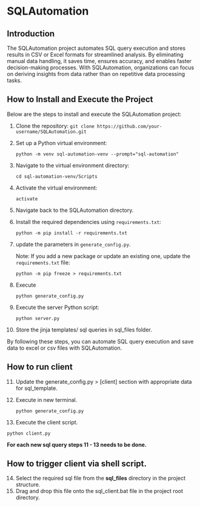 # SQLAutomation

## Introduction
The SQLAutomation project automates SQL query execution and stores results in CSV or Excel formats for streamlined analysis. By eliminating manual data handling, it saves time, ensures accuracy, and enables faster decision-making processes. With SQLAutomation, organizations can focus on deriving insights from data rather than on repetitive data processing tasks.

## How to Install and Execute the Project
Below are the steps to install and execute the SQLAutomation project:

1. Clone the repository:
   ```git clone https://github.com/your-username/SQLAutomation.git```

2. Set up a Python virtual environment:
   ```
   python -m venv sql-automation-venv --prompt="sql-automation"
   ```

3. Navigate to the virtual environment directory:
   ```
   cd sql-automation-venv/Scripts
   ```

4. Activate the virtual environment:
   ```
   activate
   ```

5. Navigate back to the SQLAutomation directory.

6. Install the required dependencies using `requirements.txt`:
   ```
   python -m pip install -r requirements.txt 
   ```

7. update the parameters in `generate_config.py`.

   Note: If you add a new package or update an existing one, update the `requirements.txt` file:
   ```
   python -m pip freeze > requirements.txt
   ```

8. Execute 
    ```
    python generate_config.py
    ```

9. Execute the server Python script:
   ```
   python server.py
   ```

10. Store the jinja templates/ sql queries in sql_files folder.

By following these steps, you can automate SQL query execution and save data to excel or csv files with SQLAutomation.

## How to run client

11. Update the generate_config.py > [client] section with appropriate data for sql_template.

12. Execute in new terminal.
    ```
    python generate_config.py
    ```

13. Execute the client script.
   ```
   python client.py
   ```
**For each new sql query steps 11 - 13 needs to be done.**

## How to trigger client via shell script.

14. Select the required sql file from the **sql_files** directory in the project structure.
15. Drag and drop this file onto the sql_client.bat file in the project root directory. 
